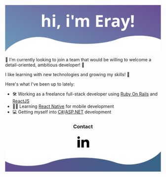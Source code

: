 <img src="/icons/svg (20).svg" />

📌 I'm currently looking to join a team that would be willing to welcome a detail-oriented, ambitious developer! 📌

I like learning with new technologies and growing my skills! 🌟

Here's what I've been up to lately:

- 🛠️ Working as a freelance full-stack developer using [Ruby On Rails](https://rubyonrails.org/) and [ReactJS](https://reactjs.org/)
- 🐱‍💻 Learning [React Native](https://reactnative.dev/) for mobile development
- 💻 Getting myself into [C#](https://docs.microsoft.com/en-us/dotnet/csharp/)/[ASP.NET](https://dotnet.microsoft.com/en-us/apps/aspnet) development

<div align="center">
  <h3>Contact</h3>
  <a href="https://linkedin.com"><img src="/icons/linkedin-fill.svg" /></a>
</div>

<img src="/icons/bottom.svg" />

